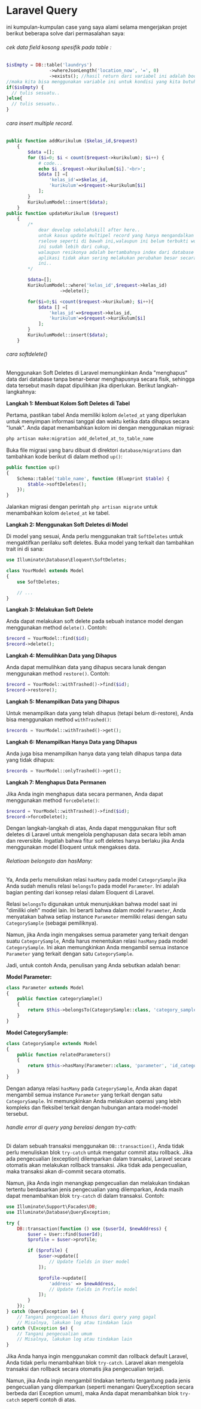 # Laravel Query

ini kumpulan-kumpulan case yang saya alami selama mengerjakan projet berikut beberapa solve dari permasalahan saya:

###### cek data field kosong spesifik pada table :

```php
$isEmpty = DB::table('laundrys')
                ->whereJsonLength('location_now', '=', 0)
                ->exists(); //hasil return dari variabel ini adalah boolean
//maka kita bisa menggunakan variable ini untuk kondisi yang kita butuhkan
if($isEmpty) {
  // tulis sesuatu..
}else{
  // tulis sesuatu..
}
```

###### cara insert multiple record.

```php
public function addKurikulum ($kelas_id,$request)
    {
        $data =[];
        for ($i=0; $i < count($request->kurikulum); $i++) {
            # code...
            echo $i .$request->kurikulum[$i].'<br>';
            $data [] =[
                'kelas_id'=>$kelas_id,
                'kurikulum'=>$request->kurikulum[$i]
            ];
        }
        KurikulumModel::insert($data);
    }
public function updateKurikulum ($request)
    {
        /*
            dear develop sekolahskill after here..
            untuk kasus update multipel record yang hanya mengandalkan single column table disarankan melakukan
            rselove seperti di bawah ini,walaupun ini belum terbukti work it untuk di setiap project, tapi
            ini sudah lebih dari cukup,
            walaupun resikonya adalah bertambahnya index dari database itu sendiri tapi bisa di pastikan beberapa
            aplikasi tidak akan sering melakukan perubahan besar secara terus menerus untuk kasus multple recoerd seperti kasus
            ini..
        */

        $data=[];
        KurikulumModel::where('kelas_id',$request->kelas_id)
                    ->delete();

        for($i=0;$i <count($request->kurikulum); $i++){
            $data [] =[
                'kelas_id'=>$request->kelas_id,
                'kurikulum'=>$request->kurikulum[$i]
            ];
        }
        KurikulumModel::insert($data);
    }
```

###### cara softdelete()

Menggunakan Soft Deletes di Laravel memungkinkan Anda "menghapus" data dari database tanpa benar-benar menghapusnya secara fisik, sehingga data tersebut masih dapat dipulihkan jika diperlukan. Berikut langkah-langkahnya:

**Langkah 1: Membuat Kolom Soft Deletes di Tabel**

Pertama, pastikan tabel Anda memiliki kolom `deleted_at` yang diperlukan untuk menyimpan informasi tanggal dan waktu ketika data dihapus secara "lunak". Anda dapat menambahkan kolom ini dengan menggunakan migrasi:

```bash
php artisan make:migration add_deleted_at_to_table_name
```

Buka file migrasi yang baru dibuat di direktori `database/migrations` dan tambahkan kode berikut di dalam method `up()`:

```php
public function up()
{
    Schema::table('table_name', function (Blueprint $table) {
        $table->softDeletes();
    });
}
```

Jalankan migrasi dengan perintah `php artisan migrate` untuk menambahkan kolom `deleted_at` ke tabel.

**Langkah 2: Menggunakan Soft Deletes di Model**

Di model yang sesuai, Anda perlu menggunakan trait `SoftDeletes` untuk mengaktifkan perilaku soft deletes. Buka model yang terkait dan tambahkan trait ini di sana:

```php
use Illuminate\Database\Eloquent\SoftDeletes;

class YourModel extends Model
{
    use SoftDeletes;

    // ...
}
```

**Langkah 3: Melakukan Soft Delete**

Anda dapat melakukan soft delete pada sebuah instance model dengan menggunakan method `delete()`. Contoh:

```php
$record = YourModel::find($id);
$record->delete();
```

**Langkah 4: Memulihkan Data yang Dihapus**

Anda dapat memulihkan data yang dihapus secara lunak dengan menggunakan method `restore()`. Contoh:

```php
$record = YourModel::withTrashed()->find($id);
$record->restore();
```

**Langkah 5: Menampilkan Data yang Dihapus**

Untuk menampilkan data yang telah dihapus (tetapi belum di-restore), Anda bisa menggunakan method `withTrashed()`:

```php
$records = YourModel::withTrashed()->get();
```

**Langkah 6: Menampilkan Hanya Data yang Dihapus**

Anda juga bisa menampilkan hanya data yang telah dihapus tanpa data yang tidak dihapus:

```php
$records = YourModel::onlyTrashed()->get();
```

**Langkah 7: Menghapus Data Permanen**

Jika Anda ingin menghapus data secara permanen, Anda dapat menggunakan method `forceDelete()`:

```php
$record = YourModel::withTrashed()->find($id);
$record->forceDelete();
```

Dengan langkah-langkah di atas, Anda dapat menggunakan fitur soft deletes di Laravel untuk mengelola penghapusan data secara lebih aman dan reversible. Ingatlah bahwa fitur soft deletes hanya berlaku jika Anda menggunakan model Eloquent untuk mengakses data.

###### Relatioan belongsto dan hasMany:

Ya, Anda perlu menuliskan relasi `hasMany` pada model `CategorySample` jika Anda sudah menulis relasi `belongsTo` pada model `Parameter`. Ini adalah bagian penting dari konsep relasi dalam Eloquent di Laravel.

Relasi `belongsTo` digunakan untuk menunjukkan bahwa model saat ini "dimiliki oleh" model lain. Ini berarti bahwa dalam model `Parameter`, Anda menyatakan bahwa setiap instance `Parameter` memiliki relasi dengan satu `CategorySample` (sebagai pemiliknya).

Namun, jika Anda ingin mengakses semua parameter yang terkait dengan suatu `CategorySample`, Anda harus menentukan relasi `hasMany` pada model `CategorySample`. Ini akan memungkinkan Anda mengambil semua instance `Parameter` yang terkait dengan satu `CategorySample`.

Jadi, untuk contoh Anda, penulisan yang Anda sebutkan adalah benar:

**Model Parameter:**

```php
class Parameter extends Model
{
    public function categorySample()
    {
        return $this->belongsTo(CategorySample::class, 'category_sample', 'id');
    }
}
```

**Model CategorySample:**

```php
class CategorySample extends Model
{
    public function relatedParameters()
    {
        return $this->hasMany(Parameter::class, 'parameter', 'id_category_sample');
    }
}
```

Dengan adanya relasi `hasMany` pada `CategorySample`, Anda akan dapat mengambil semua instance `Parameter` yang terkait dengan satu `CategorySample`. Ini memungkinkan Anda melakukan operasi yang lebih kompleks dan fleksibel terkait dengan hubungan antara model-model tersebut.

###### handle error di query yang berelasi dengan try-cath:

Di dalam sebuah transaksi menggunakan `DB::transaction()`, Anda tidak perlu menuliskan blok `try-catch` untuk mengatur commit atau rollback. Jika ada pengecualian (exception) dilemparkan dalam transaksi, Laravel secara otomatis akan melakukan rollback transaksi. Jika tidak ada pengecualian, maka transaksi akan di-commit secara otomatis.

Namun, jika Anda ingin menangkap pengecualian dan melakukan tindakan tertentu berdasarkan jenis pengecualian yang dilemparkan, Anda masih dapat menambahkan blok `try-catch` di dalam transaksi. Contoh:

```php
use Illuminate\Support\Facades\DB;
use Illuminate\Database\QueryException;

try {
    DB::transaction(function () use ($userId, $newAddress) {
        $user = User::find($userId);
        $profile = $user->profile;

        if ($profile) {
            $user->update([
                // Update fields in User model
            ]);

            $profile->update([
                'address' => $newAddress,
                // Update fields in Profile model
            ]);
        }
    });
} catch (QueryException $e) {
    // Tangani pengecualian khusus dari query yang gagal
    // Misalnya, lakukan log atau tindakan lain
} catch (\Exception $e) {
    // Tangani pengecualian umum
    // Misalnya, lakukan log atau tindakan lain
}
```

Jika Anda hanya ingin menggunakan commit dan rollback default Laravel, Anda tidak perlu menambahkan blok `try-catch`. Laravel akan mengelola transaksi dan rollback secara otomatis jika pengecualian terjadi.

Namun, jika Anda ingin mengambil tindakan tertentu tergantung pada jenis pengecualian yang dilemparkan (seperti menangani QueryException secara berbeda dari Exception umum), maka Anda dapat menambahkan blok `try-catch` seperti contoh di atas.
